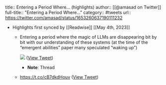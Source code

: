 title:: Entering a Period Where... (highlights)
author:: [[@amasad on Twitter]]
full-title:: "Entering a Period Where..."
category:: #tweets
url:: https://twitter.com/amasad/status/1653260637190111232

- Highlights first synced by [[Readwise]] [[May 4th, 2023]]
	- Entering a period where the magic of LLMs are disappearing bit by bit with our understanding of these systems (at the time of the “emergent abilities” paper many speculated “waking up”) 
	  
	  ![](https://pbs.twimg.com/media/FvGPyPdakAAVtf-.jpg) ([View Tweet](https://twitter.com/amasad/status/1653260637190111232))
		- **Note**: Thread
	- https://t.co/cB7dkdHouv ([View Tweet](https://twitter.com/amasad/status/1653261294479503360))